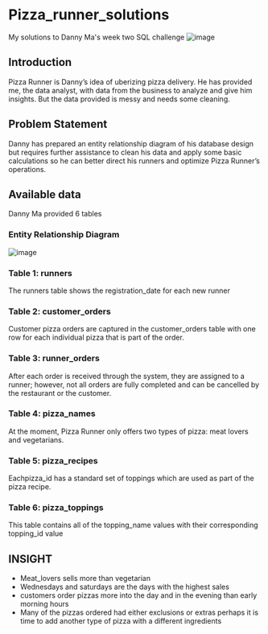 # Pizza_runner_solutions
My solutions to Danny Ma's week two SQL challenge
![image](https://github.com/DataStance1/Pizza_runner_solutions/assets/114801619/2dcb4d32-d68d-466d-9df2-898b5527f29c)
## Introduction

Pizza Runner is Danny’s idea of uberizing pizza delivery. He has provided me, the data analyst, with data from the business to analyze and give him insights. But the data provided is messy and needs some cleaning.

## Problem Statement
Danny has prepared an entity relationship diagram of his database design but requires further assistance to clean his data and apply some basic calculations so he can better direct his runners and optimize Pizza Runner’s operations.
## Available data
Danny Ma provided 6 tables
### Entity Relationship Diagram
![image](https://github.com/DataStance1/Pizza_runner_solutions/assets/114801619/51ac0762-e09d-4bdd-a254-e7ce58c9b202)
### Table 1: runners
The runners table shows the registration_date for each new runner
### Table 2: customer_orders
Customer pizza orders are captured in the customer_orders table with one row for each individual pizza that is part of the order.
### Table 3: runner_orders
After each order is received through the system, they are assigned to a runner; however, not all orders are fully completed and can be cancelled by the restaurant or the customer.
### Table 4: pizza_names
At the moment, Pizza Runner only offers two types of pizza: meat lovers and vegetarians.
### Table 5: pizza_recipes
Eachpizza_id has a standard set of toppings which are used as part of the pizza recipe.
### Table 6: pizza_toppings
This table contains all of the topping_name values with their corresponding topping_id value
## INSIGHT
* Meat_lovers sells more than vegetarian
* Wednesdays and saturdays are the days with the highest sales
* customers order pizzas more into the day and in the evening than early morning hours
* Many of the pizzas ordered had either exclusions or extras perhaps it is time to add another type of pizza with a different ingredients

